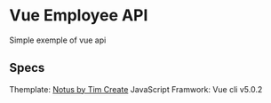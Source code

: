 # Vue Employee API
Simple exemple of vue api

## Specs
Themplate: <a href="https://www.creative-tim.com/product/vue-notus?ref=vn-github-readme" target="_blank">Notus by Tim Create</a>
JavaScript Framwork: Vue cli v5.0.2

